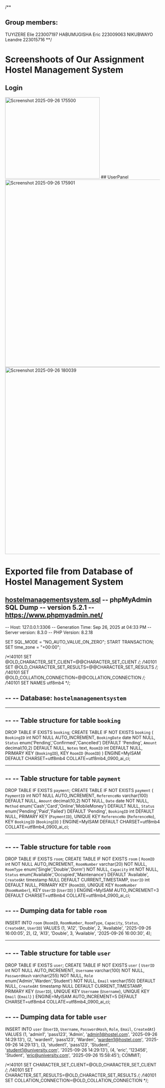 /** 
## Group members:
TUYIZERE Elie     223007197
HABUMUGISHA Eric  223009063
NIKUBWAYO Leandre 223015716
**/
# Screenshoots of Our Assignment Hostel Management System
## Login
<img width="308" height="265" alt="Screenshot 2025-09-26 175500" src="https://github.com/user-attachments/assets/5eb4563d-074c-4503-8dfb-aaa9b8a24ac6" />
## UserPanel
<img width="906" height="610" alt="Screenshot 2025-09-26 175901" src="https://github.com/user-attachments/assets/54ad1d28-1869-4fd7-967f-8723f3c7f4c8" />
<img width="891" height="609" alt="Screenshot 2025-09-26 180039" src="https://github.com/user-attachments/assets/6679dc62-3f51-4a86-adf8-fd1723e621fc" />

# Exported file from Database of Hostel Management System

[hostelmanagementsystem.sql](https://github.com/user-attachments/files/22565007/hostelmanagementsystem.sql)
-- phpMyAdmin SQL Dump
-- version 5.2.1
-- https://www.phpmyadmin.net/
--
-- Host: 127.0.0.1:3306
-- Generation Time: Sep 26, 2025 at 04:33 PM
-- Server version: 8.3.0
-- PHP Version: 8.2.18

SET SQL_MODE = "NO_AUTO_VALUE_ON_ZERO";
START TRANSACTION;
SET time_zone = "+00:00";


/*!40101 SET @OLD_CHARACTER_SET_CLIENT=@@CHARACTER_SET_CLIENT */;
/*!40101 SET @OLD_CHARACTER_SET_RESULTS=@@CHARACTER_SET_RESULTS */;
/*!40101 SET @OLD_COLLATION_CONNECTION=@@COLLATION_CONNECTION */;
/*!40101 SET NAMES utf8mb4 */;

--
-- Database: `hostelmanagementsystem`
--

-- --------------------------------------------------------

--
-- Table structure for table `booking`
--

DROP TABLE IF EXISTS `booking`;
CREATE TABLE IF NOT EXISTS `booking` (
  `BookingID` int NOT NULL AUTO_INCREMENT,
  `BookingDate` date NOT NULL,
  `Status` enum('Pending','Confirmed','Cancelled') DEFAULT 'Pending',
  `Amount` decimal(10,2) DEFAULT NULL,
  `Notes` text,
  `RoomID` int DEFAULT NULL,
  PRIMARY KEY (`BookingID`),
  KEY `RoomID` (`RoomID`)
) ENGINE=MyISAM DEFAULT CHARSET=utf8mb4 COLLATE=utf8mb4_0900_ai_ci;

-- --------------------------------------------------------

--
-- Table structure for table `payment`
--

DROP TABLE IF EXISTS `payment`;
CREATE TABLE IF NOT EXISTS `payment` (
  `PaymentID` int NOT NULL AUTO_INCREMENT,
  `ReferenceNo` varchar(100) DEFAULT NULL,
  `Amount` decimal(10,2) NOT NULL,
  `Date` date NOT NULL,
  `Method` enum('Cash','Card','Online','MobileMoney') DEFAULT NULL,
  `Status` enum('Pending','Paid','Failed') DEFAULT 'Pending',
  `BookingID` int DEFAULT NULL,
  PRIMARY KEY (`PaymentID`),
  UNIQUE KEY `ReferenceNo` (`ReferenceNo`),
  KEY `BookingID` (`BookingID`)
) ENGINE=MyISAM DEFAULT CHARSET=utf8mb4 COLLATE=utf8mb4_0900_ai_ci;

-- --------------------------------------------------------

--
-- Table structure for table `room`
--

DROP TABLE IF EXISTS `room`;
CREATE TABLE IF NOT EXISTS `room` (
  `RoomID` int NOT NULL AUTO_INCREMENT,
  `RoomNumber` varchar(20) NOT NULL,
  `RoomType` enum('Single','Double','Dorm') NOT NULL,
  `Capacity` int NOT NULL,
  `Status` enum('Available','Occupied','Maintenance') DEFAULT 'Available',
  `CreatedAt` timestamp NULL DEFAULT CURRENT_TIMESTAMP,
  `UserID` int DEFAULT NULL,
  PRIMARY KEY (`RoomID`),
  UNIQUE KEY `RoomNumber` (`RoomNumber`),
  KEY `UserID` (`UserID`)
) ENGINE=MyISAM AUTO_INCREMENT=3 DEFAULT CHARSET=utf8mb4 COLLATE=utf8mb4_0900_ai_ci;

--
-- Dumping data for table `room`
--

INSERT INTO `room` (`RoomID`, `RoomNumber`, `RoomType`, `Capacity`, `Status`, `CreatedAt`, `UserID`) VALUES
(1, 'A12', 'Double', 2, 'Available', '2025-09-26 16:00:05', 2),
(2, 'A13', 'Double', 3, 'Available', '2025-09-26 16:00:30', 4);

-- --------------------------------------------------------

--
-- Table structure for table `user`
--

DROP TABLE IF EXISTS `user`;
CREATE TABLE IF NOT EXISTS `user` (
  `UserID` int NOT NULL AUTO_INCREMENT,
  `Username` varchar(100) NOT NULL,
  `PasswordHash` varchar(255) NOT NULL,
  `Role` enum('Admin','Warden','Student') NOT NULL,
  `Email` varchar(150) DEFAULT NULL,
  `CreatedAt` timestamp NULL DEFAULT CURRENT_TIMESTAMP,
  PRIMARY KEY (`UserID`),
  UNIQUE KEY `Username` (`Username`),
  UNIQUE KEY `Email` (`Email`)
) ENGINE=MyISAM AUTO_INCREMENT=5 DEFAULT CHARSET=utf8mb4 COLLATE=utf8mb4_0900_ai_ci;

--
-- Dumping data for table `user`
--

INSERT INTO `user` (`UserID`, `Username`, `PasswordHash`, `Role`, `Email`, `CreatedAt`) VALUES
(1, 'admin1', 'pass123', 'Admin', 'admin1@hostel.com', '2025-09-26 14:29:13'),
(2, 'warden1', 'pass123', 'Warden', 'warden1@hostel.com', '2025-09-26 14:29:13'),
(3, 'student1', 'pass123', 'Student', 'student1@university.com', '2025-09-26 14:29:13'),
(4, 'eric', '123456', 'Student', 'eric@university.com', '2025-09-26 15:58:45');
COMMIT;

/*!40101 SET CHARACTER_SET_CLIENT=@OLD_CHARACTER_SET_CLIENT */;
/*!40101 SET CHARACTER_SET_RESULTS=@OLD_CHARACTER_SET_RESULTS */;
/*!40101 SET COLLATION_CONNECTION=@OLD_COLLATION_CONNECTION */;
